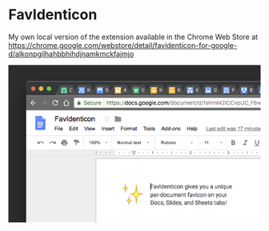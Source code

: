 # FavIdenticon

My own local version of the extension available in the Chrome Web Store at https://chrome.google.com/webstore/detail/favidenticon-for-google-d/alkonpgilhahbbhihdjnamkmckfajmjo

![](icons/screen640.png)
